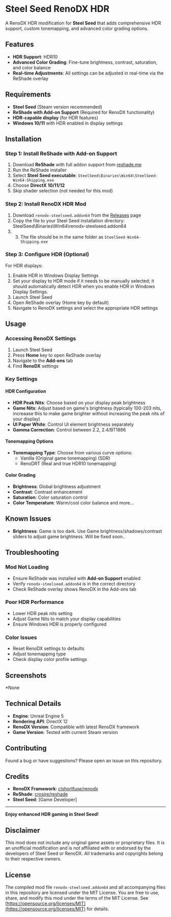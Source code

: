 # Steel Seed RenoDX HDR

A RenoDX HDR modification for **Steel Seed** that adds comprehensive HDR support, custom tonemapping, and advanced color grading options.

## Features

- **HDR Support**: HDR10
- **Advanced Color Grading**: Fine-tune brightness, contrast, saturation, and color balance
- **Real-time Adjustments**: All settings can be adjusted in real-time via the ReShade overlay

## Requirements

- **Steel Seed** (Steam version recommended)
- **ReShade with Add-on Support** (Required for RenoDX functionality)
- **HDR-capable display** (for HDR features)
- **Windows 10/11** with HDR enabled in display settings

## Installation

### Step 1: Install ReShade with Add-on Support

1. Download **ReShade** with full addon support from [reshade.me](https://reshade.me/)
2. Run the ReShade installer
3. Select **Steel Seed executable**: `SteelSeed\Binaries\Win64\SteelSeed-Win64-Shipping.exe`
4. Choose **DirectX 10/11/12**
6. Skip shader selection (not needed for this mod)

### Step 2: Install RenoDX HDR Mod

1. Download `renodx-steelseed.addon64` from the [Releases](../../releases) page
2. Copy the file to your Steel Seed installation directory: SteelSeed\Binaries\Win64\renodx-steelseed.addon64
3. 3. The file should be in the same folder as `SteelSeed-Win64-Shipping.exe`

### Step 3: Configure HDR (Optional)

For HDR displays:
1. Enable HDR in Windows Display Settings
2. Set your display to HDR mode if it needs to be manually selected; it should automatically detect HDR when you enable HDR in Windows Display Settings.
3. Launch Steel Seed
4. Open ReShade overlay (Home key by default)
5. Navigate to RenoDX settings and select the appropriate HDR settings

## Usage

### Accessing RenoDX Settings

1. Launch Steel Seed
2. Press **Home** key to open ReShade overlay
3. Navigate to the **Add-ons** tab
4. Find **RenoDX** settings

### Key Settings

#### HDR Configuration
- **HDR Peak Nits**: Choose based on your display peak brightness
- **Game Nits**: Adjust based on game's brightness (typically 100-203 nits, increaase this to make game brighter without increasing the peak nits of your display)
- **UI Paper White**: Control UI element brightness separately
-  **Gamma Correction**: Control between 2.2, 2.4/BT1886

#### Tonemapping Options
- **Tonemapping Type**: Choose from various curve options:
  - Vanilla (Original game tonemapping) (SDR)
  - RenoDRT (Real and true HDR10 tonemapping)

#### Color Grading
- **Brightness**: Global brightness adjustment
- **Contrast**: Contrast enhancement
- **Saturation**: Color saturation control
- **Color Temperature**: Warm/cool color balance
and more...

## Known Issues
- **Brightness**: Game is too dark. Use Game brightness/shadows/contrast sliders to adjust game brightness. Will be fixed soon.. 

## Troubleshooting

### Mod Not Loading
- Ensure ReShade was installed with **Add-on Support** enabled
- Verify `renodx-steelseed.addon64` is in the correct directory
- Check ReShade overlay shows RenoDX in the Add-ons tab

### Poor HDR Performance
- Lower HDR peak nits setting
- Adjust Game Nits to match your display capabilities
- Ensure Windows HDR is properly configured

### Color Issues
- Reset RenoDX settings to defaults
- Adjust tonemapping type
- Check display color profile settings

## Screenshots

*None

## Technical Details

- **Engine**: Unreal Engine 5
- **Rendering API**: DirectX 12
- **RenoDX Version**: Compatible with latest RenoDX framework
- **Game Version**: Tested with current Steam version

## Contributing

Found a bug or have suggestions? Please open an issue on this repository.

## Credits

- **RenoDX Framework**: [clshortfuse/renodx](https://github.com/clshortfuse/renodx)
- **ReShade**: [crosire/reshade](https://github.com/crosire/reshade)
- **Steel Seed**: [Game Developer]

---

**Enjoy enhanced HDR gaming in Steel Seed!**

## Disclaimer

This mod does not include any original game assets or proprietary files. It is an unofficial modification and is not affiliated with or endorsed by the developers of Steel Seed or RenoDX. All trademarks and copyrights belong to their respective owners.

## License

The compiled mod file `renodx-steelseed.addon64` and all accompanying files in this repository are licensed under the MIT License. You are free to use, share, and modify this mod under the terms of the MIT License. See [https://opensource.org/licenses/MIT](https://opensource.org/licenses/MIT) for details.

